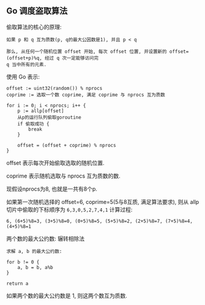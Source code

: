 ## Go 调度盗取算法

偷取算法的核心的原理:

```cgo
如果 p 和 q 互为质数(p, q的最大公因数是1), 并且 p < q 

那么, 从任何一个随机位置 offset 开始, 每次 offset 位置, 并设置新的 offset=(offset+p)%q, 经过 q 次一定能够访问完
q 当中所有的元素.  
```


使用 Go 表示:

```cgo
offset := uint32(random()) % nprocs
coprime := 选取一个数 coprime, 满足 coprime 与 nprocs 互为质数

for i := 0; i < nprocs; i++ {
    p := allp[offset]
    从p的运行队列偷取goroutine
    if 偷取成功 {
        break
    }
    
    offset = (offset + coprime) % nprocs
}
```

offset 表示每次开始偷取选取的随机位置.

coprime 表示随机选取与 nprocs 互为质数的数.


现假设nprocs为8, 也就是一共有8个p. 

如果第一次随机选择的 offset=6, coprime=5(5与8互质, 满足算法要求), 则从 allp 切片中偷取的下标顺序为 `6,3,0,5,2,7,4,1`
计算过程:

```
6, (6+5)%8=3, (3+5)%8=0, (0+5)%8=5, (5+5)%8=2, (2+5)%8=7, (7+5)%8=4, (4+5)%8=1
```


两个数的最大公约数: 辗转相除法

```cgo
求解 a, b 的最大公约数:

for b != 0 {
    a, b = b, a%b 
}

return a
```

如果两个数的最大公约数是 1, 则这两个数互为质数.